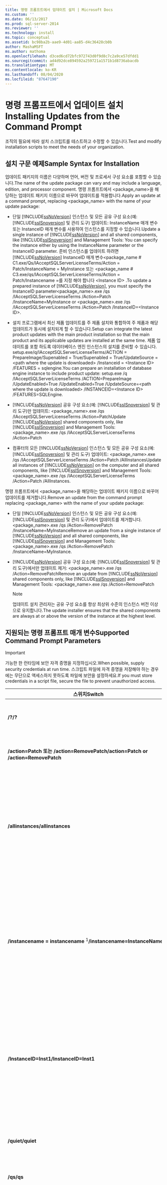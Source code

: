 ```yaml
---
title: 명령 프롬프트에서 업데이트 설치 | Microsoft Docs
ms.custom: ''
ms.date: 06/13/2017
ms.prod: sql-server-2014
ms.reviewer: ''
ms.technology: install
ms.topic: conceptual
ms.assetid: bc98ba2b-aae9-4d01-aa85-d4c36428cb0b
author: MashaMSFT
ms.author: mathoma
ms.openlocfilehash: d3ced6cd72bfc972743d0f9d8c7c2a9ce57dfdd1
ms.sourcegitcommit: ad4d92dce894592a259721a1571b1d8736abacdb
ms.translationtype: MT
ms.contentlocale: ko-KR
ms.lasthandoff: 08/04/2020
ms.locfileid: "87647190"
---
```

# <a name="installing-updates-from-the-command-prompt"></a><span data-ttu-id="d9099-102">명령 프롬프트에서 업데이트 설치</span><span class="sxs-lookup"><span data-stu-id="d9099-102">Installing Updates from the Command Prompt</span></span>
  <span data-ttu-id="d9099-103">조직의 필요에 따라 설치 스크립트를 테스트하고 수정할 수 있습니다.</span><span class="sxs-lookup"><span data-stu-id="d9099-103">Test and modify installation scripts to meet the needs of your organization.</span></span>  
  
## <a name="sample-syntax-for-installation"></a><span data-ttu-id="d9099-104">설치 구문 예제</span><span class="sxs-lookup"><span data-stu-id="d9099-104">Sample Syntax for Installation</span></span>  
 <span data-ttu-id="d9099-105">업데이트 패키지의 이름은 다양하며 언어, 버전 및 프로세서 구성 요소를 포함할 수 있습니다.</span><span class="sxs-lookup"><span data-stu-id="d9099-105">The name of the update package can vary and may include a language, edition, and processor component.</span></span> <span data-ttu-id="d9099-106">명령 프롬프트에서 <package_name>을 해당하는 업데이트 패키지 이름으로 바꾸어 업데이트를 적용합니다.</span><span class="sxs-lookup"><span data-stu-id="d9099-106">Apply an update at a command prompt, replacing <package_name> with the name of your update package:</span></span>  
  
-   <span data-ttu-id="d9099-107">단일 [!INCLUDE[ssNoVersion](../../includes/ssnoversion-md.md)] 인스턴스 및 모든 공유 구성 요소(예: [!INCLUDE[ssISnoversion](../../includes/ssisnoversion-md.md)] 및 관리 도구) 업데이트: InstanceName 매개 변수 또는 InstanceID 매개 변수를 사용하여 인스턴스를 지정할 수 있습니다.</span><span class="sxs-lookup"><span data-stu-id="d9099-107">Update a single instance of [!INCLUDE[ssNoVersion](../../includes/ssnoversion-md.md)] and all shared components, like [!INCLUDE[ssISnoversion](../../includes/ssisnoversion-md.md)] and Management Tools: You can specify the instance either by using the InstanceName parameter or the InstanceID parameter.</span></span> <span data-ttu-id="d9099-108">준비 인스턴스를 업데이트 하려면 [!INCLUDE[ssNoVersion](../../includes/ssnoversion-md.md)] InstanceID 매개 변수<package_name # C1.exe/Qs/IAcceptSQLServerLicenseTerms/Action = Patch/InstanceName = MyInstance 또는 <package_name # C3.exe/qs/IAcceptSQLServerLicenseTerms/Action = Patch/Instancename =를 지정 해야 합니다 \<Instance ID> .</span><span class="sxs-lookup"><span data-stu-id="d9099-108">To update a prepared instance of [!INCLUDE[ssNoVersion](../../includes/ssnoversion-md.md)], you must specify the InstanceID parameter<package_name>.exe /qs /IAcceptSQLServerLicenseTerms /Action=Patch /InstanceName=MyInstance  or <package_name>.exe /qs /IAcceptSQLServerLicenseTerms /Action=Patch /InstanceID=\<Instance ID>.</span></span>  
  
-   <span data-ttu-id="d9099-109">설치 프로그램에서 최신 제품 업데이트를 주 제품 설치와 통합하여 주 제품과 해당 업데이트가 동시에 설치되게 할 수 있습니다.</span><span class="sxs-lookup"><span data-stu-id="d9099-109">Setup can integrate the latest product updates with the main product installation so that the main product and its applicable updates are installed at the same time.</span></span> <span data-ttu-id="d9099-110">제품 업데이트를 포함 하도록 데이터베이스 엔진 인스턴스의 설치를 준비할 수 있습니다. setup.exe/q/IAcceptSQLServerLicenseTerms/ACTION = PrepareImage/Supenabled = True/Supenabled = True/UpdateSource = \<path where the update is downloaded> /Instanceid = \<Instance ID> /FEATURES = sqlengine.</span><span class="sxs-lookup"><span data-stu-id="d9099-110">You can prepare an installation of database engine instance to include product update: setup.exe /q /IAcceptSQLServerLicenseTerms /ACTION=PrepareImage /UpdateEnabled=True /UpdateEnabled=True /UpdateSource=\<path where the update is downloaded> /INSTANCEID=\<Instance ID> /FEATURES=SQLEngine.</span></span>  
  
-   <span data-ttu-id="d9099-111">[!INCLUDE[ssNoVersion](../../includes/ssnoversion-md.md)] 공유 구성 요소(예: [!INCLUDE[ssISnoversion](../../includes/ssisnoversion-md.md)] 및 관리 도구)만 업데이트: <package_name>.exe /qs /IAcceptSQLServerLicenseTerms /Action=Patch</span><span class="sxs-lookup"><span data-stu-id="d9099-111">Update [!INCLUDE[ssNoVersion](../../includes/ssnoversion-md.md)] shared components only, like [!INCLUDE[ssISnoversion](../../includes/ssisnoversion-md.md)] and Management Tools: <package_name>.exe /qs /IAcceptSQLServerLicenseTerms /Action=Patch</span></span>  
  
-   <span data-ttu-id="d9099-112">컴퓨터의 모든 [!INCLUDE[ssNoVersion](../../includes/ssnoversion-md.md)] 인스턴스 및 모든 공유 구성 요소(예: [!INCLUDE[ssISnoversion](../../includes/ssisnoversion-md.md)] 및 관리 도구) 업데이트: <package_name>.exe /qs /IAcceptSQLServerLicenseTerms /Action=Patch /AllInstances</span><span class="sxs-lookup"><span data-stu-id="d9099-112">Update all instances of [!INCLUDE[ssNoVersion](../../includes/ssnoversion-md.md)] on the computer and all shared components, like [!INCLUDE[ssISnoversion](../../includes/ssisnoversion-md.md)] and Management Tools: <package_name>.exe /qs /IAcceptSQLServerLicenseTerms /Action=Patch /AllInstances.</span></span>  
  
 <span data-ttu-id="d9099-113">명령 프롬프트에서 <package_name>을 해당하는 업데이트 패키지 이름으로 바꾸어 업데이트를 제거합니다.</span><span class="sxs-lookup"><span data-stu-id="d9099-113">Remove an update from the command prompt replacing <package_name> with the name of your update package:</span></span>  
  
-   <span data-ttu-id="d9099-114">단일 [!INCLUDE[ssNoVersion](../../includes/ssnoversion-md.md)] 인스턴스 및 모든 공유 구성 요소(예: [!INCLUDE[ssISnoversion](../../includes/ssisnoversion-md.md)] 및 관리 도구)에서 업데이트를 제거합니다. <package_name>.exe /qs /Action=RemovePatch /InstanceName=MyInstance</span><span class="sxs-lookup"><span data-stu-id="d9099-114">Remove an update from a single instance of [!INCLUDE[ssNoVersion](../../includes/ssnoversion-md.md)] and all shared components, like [!INCLUDE[ssISnoversion](../../includes/ssisnoversion-md.md)] and Management Tools: <package_name>.exe /qs /Action=RemovePatch /InstanceName=MyInstance.</span></span>  
  
-   <span data-ttu-id="d9099-115">[!INCLUDE[ssNoVersion](../../includes/ssnoversion-md.md)] 공유 구성 요소(예: [!INCLUDE[ssISnoversion](../../includes/ssisnoversion-md.md)] 및 관리 도구)에서만 업데이트 제거: <package_name>.exe /qs /Action=RemovePatch</span><span class="sxs-lookup"><span data-stu-id="d9099-115">Remove an update from [!INCLUDE[ssNoVersion](../../includes/ssnoversion-md.md)] shared components only, like [!INCLUDE[ssISnoversion](../../includes/ssisnoversion-md.md)] and Management Tools: <package_name>.exe /qs /Action=RemovePatch</span></span>  
  
    > [!NOTE]  
    >  <span data-ttu-id="d9099-116">업데이트 설치 관리자는 공유 구성 요소를 항상 최상위 수준의 인스턴스 버전 이상으로 유지합니다.</span><span class="sxs-lookup"><span data-stu-id="d9099-116">The update installer ensures that the shared components are always at or above the version of the instance at the highest level.</span></span>  
  
## <a name="supported-command-prompt-parameters"></a><span data-ttu-id="d9099-117">지원되는 명령 프롬프트 매개 변수</span><span class="sxs-lookup"><span data-stu-id="d9099-117">Supported Command Prompt Parameters</span></span>  
  
> [!IMPORTANT]  
>  <span data-ttu-id="d9099-118">가능한 한 런타임에 보안 자격 증명을 지정하십시오.</span><span class="sxs-lookup"><span data-stu-id="d9099-118">When possible, supply security credentials at run time.</span></span> <span data-ttu-id="d9099-119">스크립트 파일에 자격 증명을 저장해야 하는 경우에는 무단으로 액세스하지 못하도록 파일에 보안을 설정하세요.</span><span class="sxs-lookup"><span data-stu-id="d9099-119">If you must store credentials in a script file, secure the file to prevent unauthorized access.</span></span>  
  
|<span data-ttu-id="d9099-120">스위치</span><span class="sxs-lookup"><span data-stu-id="d9099-120">Switch</span></span>|<span data-ttu-id="d9099-121">Description</span><span class="sxs-lookup"><span data-stu-id="d9099-121">Description</span></span>|  
|------------|-----------------|  
|<span data-ttu-id="d9099-122">**/?**</span><span class="sxs-lookup"><span data-stu-id="d9099-122">**/?**</span></span>|<span data-ttu-id="d9099-123">무인 설치 명령 프롬프트 도움말을 표시합니다.</span><span class="sxs-lookup"><span data-stu-id="d9099-123">Displays unattended installation command prompt help</span></span>|  
|<span data-ttu-id="d9099-124">**/action=Patch 또는 /action=RemovePatch**</span><span class="sxs-lookup"><span data-stu-id="d9099-124">**/action=Patch or /action=RemovePatch**</span></span>|<span data-ttu-id="d9099-125">설치 동작으로 Patch 또는 RemovePatch를 지정합니다.</span><span class="sxs-lookup"><span data-stu-id="d9099-125">Specifies the installation action: Patch or RemovePatch.</span></span>|  
|<span data-ttu-id="d9099-126">**/allinstances**</span><span class="sxs-lookup"><span data-stu-id="d9099-126">**/allinstances**</span></span>|<span data-ttu-id="d9099-127">[!INCLUDE[ssNoVersion](../../includes/ssnoversion-md.md)] 업데이트를 모든 [!INCLUDE[ssNoVersion](../../includes/ssnoversion-md.md)] 인스턴스에 적용하고 인스턴스를 인식하지 않는 모든 [!INCLUDE[ssNoVersion](../../includes/ssnoversion-md.md)] 공유 구성 요소에도 적용합니다.</span><span class="sxs-lookup"><span data-stu-id="d9099-127">Applies the [!INCLUDE[ssNoVersion](../../includes/ssnoversion-md.md)] update to all instances of [!INCLUDE[ssNoVersion](../../includes/ssnoversion-md.md)] and to all [!INCLUDE[ssNoVersion](../../includes/ssnoversion-md.md)] shared, instance-unaware components.</span></span>|  
|<span data-ttu-id="d9099-128">**/instancename = instancename** <sup>1</sup></span><span class="sxs-lookup"><span data-stu-id="d9099-128">**/instancename=InstanceName** <sup>1</sup></span></span>|<span data-ttu-id="d9099-129">[!INCLUDE[ssNoVersion](../../includes/ssnoversion-md.md)] 업데이트를 InstanceName이라는 [!INCLUDE[ssNoVersion](../../includes/ssnoversion-md.md)] 인스턴스에 적용하고 인스턴스를 인식하지 않는 모든 [!INCLUDE[ssNoVersion](../../includes/ssnoversion-md.md)] 공유 구성 요소에도 적용합니다.</span><span class="sxs-lookup"><span data-stu-id="d9099-129">Applies the [!INCLUDE[ssNoVersion](../../includes/ssnoversion-md.md)] update to an instance of [!INCLUDE[ssNoVersion](../../includes/ssnoversion-md.md)] named InstanceName, and to all [!INCLUDE[ssNoVersion](../../includes/ssnoversion-md.md)] shared, instance-unaware components.</span></span>|  
|<span data-ttu-id="d9099-130">**/InstanceID=Inst1**</span><span class="sxs-lookup"><span data-stu-id="d9099-130">**/InstanceID=Inst1**</span></span>|<span data-ttu-id="d9099-131">[!INCLUDE[ssNoVersion](../../includes/ssnoversion-md.md)] 업데이트를 [!INCLUDE[ssNoVersion](../../includes/ssnoversion-md.md)] Inst1 인스턴스에 적용하고 인스턴스를 인식하지 않는 모든 [!INCLUDE[ssNoVersion](../../includes/ssnoversion-md.md)] 공유 구성 요소에도 적용합니다.</span><span class="sxs-lookup"><span data-stu-id="d9099-131">Applies the [!INCLUDE[ssNoVersion](../../includes/ssnoversion-md.md)] update to an instance of [!INCLUDE[ssNoVersion](../../includes/ssnoversion-md.md)] Inst1, and to all [!INCLUDE[ssNoVersion](../../includes/ssnoversion-md.md)] shared, instance-unaware components.</span></span>|  
|<span data-ttu-id="d9099-132">**/quiet**</span><span class="sxs-lookup"><span data-stu-id="d9099-132">**/quiet**</span></span>|<span data-ttu-id="d9099-133">무인 모드로 [!INCLUDE[ssNoVersion](../../includes/ssnoversion-md.md)] 업데이트 설치 프로그램을 실행합니다.</span><span class="sxs-lookup"><span data-stu-id="d9099-133">Runs the [!INCLUDE[ssNoVersion](../../includes/ssnoversion-md.md)] update Setup in unattended mode.</span></span>|  
|<span data-ttu-id="d9099-134">**/qs**</span><span class="sxs-lookup"><span data-stu-id="d9099-134">**/qs**</span></span>|<span data-ttu-id="d9099-135">진행률 UI 대화 상자만 표시합니다.</span><span class="sxs-lookup"><span data-stu-id="d9099-135">Displays only the progress UI dialog.</span></span>|  
|<span data-ttu-id="d9099-136">**/UpdateEnabled**</span><span class="sxs-lookup"><span data-stu-id="d9099-136">**/UpdateEnabled**</span></span>|<span data-ttu-id="d9099-137">[!INCLUDE[ssNoVersion](../../includes/ssnoversion-md.md)] 설치 프로그램이 제품 업데이트를 검색하고 포함하는지 여부를 지정합니다.</span><span class="sxs-lookup"><span data-stu-id="d9099-137">Specifies whether [!INCLUDE[ssNoVersion](../../includes/ssnoversion-md.md)] setup should discover and include product updates.</span></span> <span data-ttu-id="d9099-138">유효한 값은 True와 False 또는 1과 0입니다.</span><span class="sxs-lookup"><span data-stu-id="d9099-138">The valid values are True and False or 1 and 0.</span></span> <span data-ttu-id="d9099-139">기본적으로 [!INCLUDE[ssNoVersion](../../includes/ssnoversion-md.md)] 설치 프로그램에는 검색된 업데이트가 포함됩니다.</span><span class="sxs-lookup"><span data-stu-id="d9099-139">By default, [!INCLUDE[ssNoVersion](../../includes/ssnoversion-md.md)] setup will include updates that are found.</span></span>|  
|<span data-ttu-id="d9099-140">**/IAcceptSQLServerLicenseTerms**</span><span class="sxs-lookup"><span data-stu-id="d9099-140">**/IAcceptSQLServerLicenseTerms**</span></span>|<span data-ttu-id="d9099-141">무인 설치에 /Q 또는 /QS 매개 변수가 지정된 경우에만 필수입니다.</span><span class="sxs-lookup"><span data-stu-id="d9099-141">Required only when the /Q or /QS parameter is specified for unattended installations.</span></span>|  
  
 <span data-ttu-id="d9099-142"><sup>1</sup> 이 매개 변수를 지정 하 여의 준비 인스턴스에 업데이트를 적용할 수 없습니다 [!INCLUDE[ssNoVersion](../../includes/ssnoversion-md.md)] .</span><span class="sxs-lookup"><span data-stu-id="d9099-142"><sup>1</sup> You cannot specify this parameter to apply an update to a prepared instance of [!INCLUDE[ssNoVersion](../../includes/ssnoversion-md.md)].</span></span> <span data-ttu-id="d9099-143">대신 /instanceID 매개 변수를 지정해야 합니다.</span><span class="sxs-lookup"><span data-stu-id="d9099-143">You must specify the /instanceID parameter instead.</span></span>  
  
## <a name="see-also"></a><span data-ttu-id="d9099-144">참고 항목</span><span class="sxs-lookup"><span data-stu-id="d9099-144">See Also</span></span>  
 [<span data-ttu-id="d9099-145">SQL Server 서비스 설치 개요</span><span class="sxs-lookup"><span data-stu-id="d9099-145">Overview of SQL Server Servicing Installation</span></span>](../../sql-server/install/overview-of-sql-server-servicing-installation.md)  
  
  
